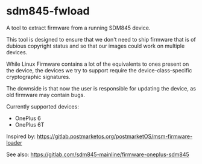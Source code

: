 # sdm845-fwload

A tool to extract firmware from a running SDM845 device.

This tool is designed to ensure that we don't need to ship firmware that is of
dubious copyright status and so that our images could work on multiple devices.

While Linux Firmware contains a lot of the equivalents to ones present on the
device, the devices we try to support require the device-class-specific
cryptographic signatures.

The downside is that now the user is responsible for updating the device, as
old firmware may contain bugs.

Currently supported devices:

* OnePlus 6
* OnePlus 6T

Inspired by: https://gitlab.postmarketos.org/postmarketOS/msm-firmware-loader

See also: https://gitlab.com/sdm845-mainline/firmware-oneplus-sdm845

